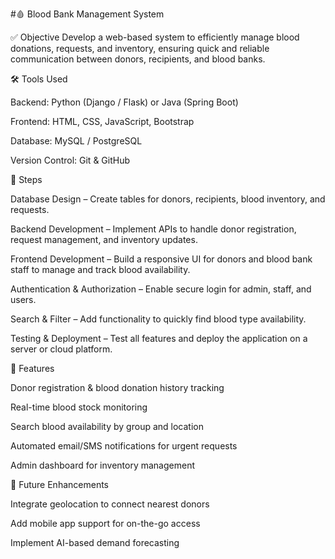 #🩸 Blood Bank Management System


✅ Objective
Develop a web-based system to efficiently manage blood donations, requests, and inventory, ensuring quick and reliable communication between donors, recipients, and blood banks.

🛠 Tools Used

Backend: Python (Django / Flask) or Java (Spring Boot)

Frontend: HTML, CSS, JavaScript, Bootstrap

Database: MySQL / PostgreSQL

Version Control: Git & GitHub

🧪 Steps

Database Design – Create tables for donors, recipients, blood inventory, and requests.

Backend Development – Implement APIs to handle donor registration, request management, and inventory updates.

Frontend Development – Build a responsive UI for donors and blood bank staff to manage and track blood availability.

Authentication & Authorization – Enable secure login for admin, staff, and users.

Search & Filter – Add functionality to quickly find blood type availability.

Testing & Deployment – Test all features and deploy the application on a server or cloud platform.

🚀 Features

Donor registration & blood donation history tracking

Real-time blood stock monitoring

Search blood availability by group and location

Automated email/SMS notifications for urgent requests

Admin dashboard for inventory management

📌 Future Enhancements

Integrate geolocation to connect nearest donors

Add mobile app support for on-the-go access

Implement AI-based demand forecasting
